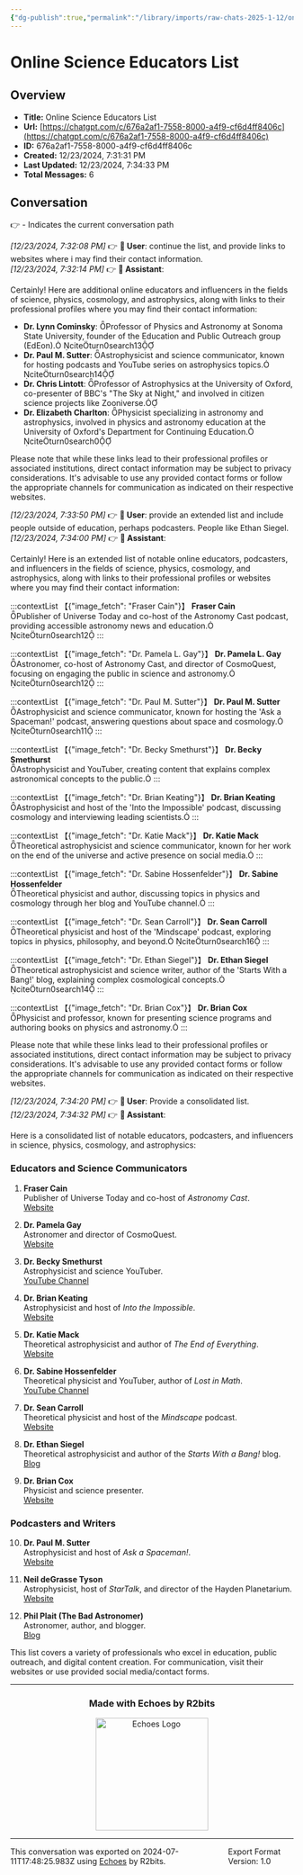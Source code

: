 ```yaml
---
{"dg-publish":true,"permalink":"/library/imports/raw-chats-2025-1-12/online-science-educators-list/"}
---
```


# Online Science Educators List

## Overview
- **Title:** Online Science Educators List
- **Url:** [https://chatgpt.com/c/676a2af1-7558-8000-a4f9-cf6d4ff8406c](https://chatgpt.com/c/676a2af1-7558-8000-a4f9-cf6d4ff8406c)
- **ID:** 676a2af1-7558-8000-a4f9-cf6d4ff8406c
- **Created:** 12/23/2024, 7:31:31 PM
- **Last Updated:** 12/23/2024, 7:34:33 PM
- **Total Messages:** 6

## Conversation
👉 - Indicates the current conversation path

<i>[12/23/2024, 7:32:08 PM]</i> 👉 <b>👤 User</b>: continue the list, and provide links to websites where i may find their contact information.<br>
<i>[12/23/2024, 7:32:14 PM]</i> 👉 <b>🤖 Assistant</b>: 

Certainly! Here are additional online educators and influencers in the fields of science, physics, cosmology, and astrophysics, along with links to their professional profiles where you may find their contact information:

- **Dr. Lynn Cominsky**: Professor of Physics and Astronomy at Sonoma State University, founder of the Education and Public Outreach group (EdEon). citeturn0search13
- **Dr. Paul M. Sutter**: Astrophysicist and science communicator, known for hosting podcasts and YouTube series on astrophysics topics. citeturn0search14
- **Dr. Chris Lintott**: Professor of Astrophysics at the University of Oxford, co-presenter of BBC's "The Sky at Night," and involved in citizen science projects like Zooniverse.
- **Dr. Elizabeth Charlton**: Physicist specializing in astronomy and astrophysics, involved in physics and astronomy education at the University of Oxford's Department for Continuing Education. citeturn0search0

Please note that while these links lead to their professional profiles or associated institutions, direct contact information may be subject to privacy considerations. It's advisable to use any provided contact forms or follow the appropriate channels for communication as indicated on their respective websites. <br>

<i>[12/23/2024, 7:33:50 PM]</i> 👉 <b>👤 User</b>: provide an extended list and include people outside of education, perhaps podcasters. People like Ethan Siegel.<br>
<i>[12/23/2024, 7:34:00 PM]</i> 👉 <b>🤖 Assistant</b>: 

Certainly! Here is an extended list of notable online educators, podcasters, and influencers in the fields of science, physics, cosmology, and astrophysics, along with links to their professional profiles or websites where you may find their contact information:

:::contextList
【{"image_fetch": "Fraser Cain"}】
**Fraser Cain**  
Publisher of Universe Today and co-host of the Astronomy Cast podcast, providing accessible astronomy news and education. citeturn0search12
:::

:::contextList
【{"image_fetch": "Dr. Pamela L. Gay"}】
**Dr. Pamela L. Gay**  
Astronomer, co-host of Astronomy Cast, and director of CosmoQuest, focusing on engaging the public in science and astronomy. citeturn0search12
:::

:::contextList
【{"image_fetch": "Dr. Paul M. Sutter"}】
**Dr. Paul M. Sutter**  
Astrophysicist and science communicator, known for hosting the 'Ask a Spaceman!' podcast, answering questions about space and cosmology. citeturn0search11
:::

:::contextList
【{"image_fetch": "Dr. Becky Smethurst"}】
**Dr. Becky Smethurst**  
Astrophysicist and YouTuber, creating content that explains complex astronomical concepts to the public.
:::

:::contextList
【{"image_fetch": "Dr. Brian Keating"}】
**Dr. Brian Keating**  
Astrophysicist and host of the 'Into the Impossible' podcast, discussing cosmology and interviewing leading scientists.
:::

:::contextList
【{"image_fetch": "Dr. Katie Mack"}】
**Dr. Katie Mack**  
Theoretical astrophysicist and science communicator, known for her work on the end of the universe and active presence on social media.
:::

:::contextList
【{"image_fetch": "Dr. Sabine Hossenfelder"}】
**Dr. Sabine Hossenfelder**  
Theoretical physicist and author, discussing topics in physics and cosmology through her blog and YouTube channel.
:::

:::contextList
【{"image_fetch": "Dr. Sean Carroll"}】
**Dr. Sean Carroll**  
Theoretical physicist and host of the 'Mindscape' podcast, exploring topics in physics, philosophy, and beyond. citeturn0search16
:::

:::contextList
【{"image_fetch": "Dr. Ethan Siegel"}】
**Dr. Ethan Siegel**  
Theoretical astrophysicist and science writer, author of the 'Starts With a Bang!' blog, explaining complex cosmological concepts. citeturn0search14
:::

:::contextList
【{"image_fetch": "Dr. Brian Cox"}】
**Dr. Brian Cox**  
Physicist and professor, known for presenting science programs and authoring books on physics and astronomy.
:::

Please note that while these links lead to their professional profiles or associated institutions, direct contact information may be subject to privacy considerations. It's advisable to use any provided contact forms or follow the appropriate channels for communication as indicated on their respective websites. <br>

<i>[12/23/2024, 7:34:20 PM]</i> 👉 <b>👤 User</b>: Provide a consolidated list.<br>
<i>[12/23/2024, 7:34:32 PM]</i> 👉 <b>🤖 Assistant</b>: 

Here is a consolidated list of notable educators, podcasters, and influencers in science, physics, cosmology, and astrophysics:

### Educators and Science Communicators
1. **Fraser Cain**  
   Publisher of Universe Today and co-host of *Astronomy Cast*.  
   [Website](https://www.universetoday.com/)

2. **Dr. Pamela Gay**  
   Astronomer and director of CosmoQuest.  
   [Website](https://cosmoquest.org/)

3. **Dr. Becky Smethurst**  
   Astrophysicist and science YouTuber.  
   [YouTube Channel](https://www.youtube.com/c/DrBecky)

4. **Dr. Brian Keating**  
   Astrophysicist and host of *Into the Impossible*.  
   [Website](https://briankeating.com/)

5. **Dr. Katie Mack**  
   Theoretical astrophysicist and author of *The End of Everything*.  
   [Website](https://www.astrokatie.com/)

6. **Dr. Sabine Hossenfelder**  
   Theoretical physicist and YouTuber, author of *Lost in Math*.  
   [YouTube Channel](https://www.youtube.com/c/SabineHossenfelder)

7. **Dr. Sean Carroll**  
   Theoretical physicist and host of the *Mindscape* podcast.  
   [Website](https://www.preposterousuniverse.com/)

8. **Dr. Ethan Siegel**  
   Theoretical astrophysicist and author of the *Starts With a Bang!* blog.  
   [Blog](https://medium.com/starts-with-a-bang)

9. **Dr. Brian Cox**  
   Physicist and science presenter.  
   [Website](https://briancoxlive.co.uk/)

### Podcasters and Writers
10. **Dr. Paul M. Sutter**  
    Astrophysicist and host of *Ask a Spaceman!*.  
    [Website](http://www.pmsutter.com/)

11. **Neil deGrasse Tyson**  
    Astrophysicist, host of *StarTalk*, and director of the Hayden Planetarium.  
    [Website](https://www.haydenplanetarium.org/tyson/)

12. **Phil Plait (The Bad Astronomer)**  
    Astronomer, author, and blogger.  
    [Blog](https://www.syfy.com/tags/bad-astronomy)

This list covers a variety of professionals who excel in education, public outreach, and digital content creation. For communication, visit their websites or use provided social media/contact forms.<br>

---

<div align="center">

### Made with Echoes by R2bits

<a href="https://echoes.r2bits.com">
  <img src="https://images.squarespace-cdn.com/content/v1/6493af4741c13939d335f0b8/18b27467-2da2-43b7-8d44-234bccf4f462/MINI_ECHOES_LOGO_NORMAL_WHITE_TEXT_SMALL-05-14+%281%29.png?format=300w" alt="Echoes Logo" width="200"/>
</a>

</div>

---

<div style="display: flex; justify-content: space-between;">
  <span>This conversation was exported on 2024-07-11T17:48:25.983Z using <a href="https://echoes.r2bits.com">Echoes</a> by R2bits.</span>
  <span>Export Format Version: 1.0</span>
</div>
